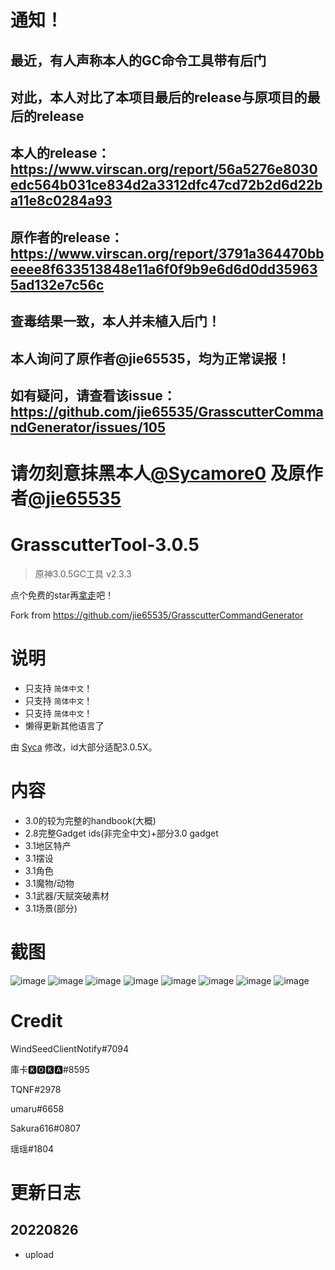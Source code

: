 # 通知！
## 最近，有人声称本人的GC命令工具带有后门
## 对此，本人对比了本项目最后的release与原项目的最后的release
## 本人的release：https://www.virscan.org/report/56a5276e8030edc564b031ce834d2a3312dfc47cd72b2d6d22ba11e8c0284a93
## 原作者的release：https://www.virscan.org/report/3791a364470bbeeee8f633513848e11a6f0f9b9e6d6d0dd359635ad132e7c56c
## 查毒结果一致，本人并未植入后门！
## 本人询问了原作者@jie65535，均为正常误报！
## 如有疑问，请查看该issue：https://github.com/jie65535/GrasscutterCommandGenerator/issues/105
# 请勿刻意抹黑本人[@Sycamore0](https://github.com/Sycamore0) 及原作者[@jie65535](https://github.com/jie65535)

# GrasscutterTool-3.0.5
> 原神3.0.5GC工具 v2.3.3

点个免费的star再[拿走](https://github.com/TeyvatL/GrasscutterTool-3.0.5/releases)吧！

Fork from https://github.com/jie65535/GrasscutterCommandGenerator

# 说明
 - 只支持 `简体中文`！
 - 只支持 `简体中文`！
 - 只支持 `简体中文`！
 - 懒得更新其他语言了

由 [Syca](https://github.com/Sycamore0) 修改，id大部分适配3.0.5X。

# 内容
 - 3.0的较为完整的handbook(大概)
 - 2.8完整Gadget ids(非完全中文)+部分3.0 gadget
 - 3.1地区特产
 - 3.1摆设
 - 3.1角色
 - 3.1魔物/动物
 - 3.1武器/天赋突破素材
 - 3.1场景(部分)

# 截图
![image](https://user-images.githubusercontent.com/64587684/186932891-18930c14-6923-4477-a919-39f80feb1171.png)
![image](https://user-images.githubusercontent.com/64587684/186932935-e8e01f7d-721c-4a8f-96fc-70fc7adcaef6.png)
![image](https://user-images.githubusercontent.com/64587684/186932991-dcdff11d-5607-4e09-a5e9-71fe9211d23f.png)
![image](https://user-images.githubusercontent.com/64587684/186933194-921b1194-7f4c-46a9-a8c2-c87e0c67338f.png)
![image](https://user-images.githubusercontent.com/64587684/186933329-b5afa8c3-0fd9-4071-98a0-5f9910c62d95.png)
![image](https://user-images.githubusercontent.com/64587684/186933447-30d757f6-d6d0-42b6-942c-ffe578ed3844.png)
![image](https://user-images.githubusercontent.com/64587684/186933721-6cce548d-5c06-4afa-9873-12edf127296a.png)
![image](https://user-images.githubusercontent.com/64587684/186933768-6b8d1bbd-8e38-439b-885a-485afcb26b1d.png)

# Credit
WindSeedClientNotify#7094

庫卡🅺🅾🅺🅰#8595

TQNF#2978

umaru#6658

Sakura616#0807

瑶瑶#1804

# 更新日志
## 20220826
 - upload
